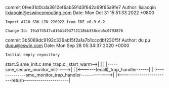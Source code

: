 commit 0fee31d0cda3610ef6ab591d3f642a69f65a9fe7
Author: lixiaoqin <lixiaoqin@eswincomputing.com>
Date:   Mon Oct 31 15:51:33 2022 +0800

    Import A710_SDK_LIN_220922 from IDE v0.9.6.2
    
    Change-Id: I9a574547cd16b14937f2118bb358ceb5c0793876

commit 3b5089dc9192c336ab15f2a1a7b1cccdbf230f5f
Author: du pu <dupu@eswin.com>
Date:   Mon Sep 28 05:34:37 2020 +0000

    Initial empty repository


start.S                         sme_init.c        sme_trap.c
_start_warm-->|                                 |                  |
              |-----sme_secure_monitor_init---->|                  |
              |<------(ecall)_trap_handler------|                  |
              |--------------sme_monitor_trap_handler------------->|
              |<-----------------------return----------------------|
              
              
